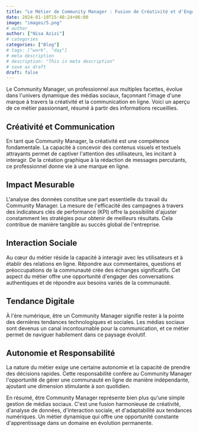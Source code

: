 ```yaml
---
title: "Le Métier de Community Manager : Fusion de Créativité et d'Engagement"
date: 2024-01-10T15:40:24+06:00
image: "images/5.png"
# author
author: ["Nisa Azizi"]
# categories
categories: ["Blog"]
# tags: ["work", "day"]
# meta description
# description: "This is meta description"
# save as draft
draft: false
---
```


Le Community Manager, un professionnel aux multiples facettes, évolue dans l'univers dynamique des médias sociaux, façonnant l'image d'une marque à travers la créativité et la communication en ligne. Voici un aperçu de ce métier passionnant, résumé à partir des informations recueillies.

## **Créativité et Communication**

En tant que Community Manager, la créativité est une compétence fondamentale. La capacité à concevoir des contenus visuels et textuels attrayants permet de captiver l'attention des utilisateurs, les incitant à interagir. De la création graphique à la rédaction de messages percutants, ce professionnel donne vie à une marque en ligne.

## **Impact Mesurable**

L'analyse des données constitue une part essentielle du travail du Community Manager. La mesure de l'efficacité des campagnes à travers des indicateurs clés de performance (KPI) offre la possibilité d'ajuster constamment les stratégies pour obtenir de meilleurs résultats. Cela contribue de manière tangible au succès global de l'entreprise.

## **Interaction Sociale**

Au cœur du métier réside la capacité à interagir avec les utilisateurs et à établir des relations en ligne. Répondre aux commentaires, questions et préoccupations de la communauté crée des échanges significatifs. Cet aspect du métier offre une opportunité d'engager des conversations authentiques et de répondre aux besoins variés de la communauté.

## **Tendance Digitale**

À l'ère numérique, être un Community Manager signifie rester à la pointe des dernières tendances technologiques et sociales. Les médias sociaux sont devenus un canal incontournable pour la communication, et ce métier permet de naviguer habilement dans ce paysage évolutif.

## **Autonomie et Responsabilité**

La nature du métier exige une certaine autonomie et la capacité de prendre des décisions rapides. Cette responsabilité confère au Community Manager l'opportunité de gérer une communauté en ligne de manière indépendante, ajoutant une dimension stimulante à son quotidien.

En résumé, être Community Manager représente bien plus qu'une simple gestion de médias sociaux. C'est une fusion harmonieuse de créativité, d'analyse de données, d'interaction sociale, et d'adaptabilité aux tendances numériques. Un métier dynamique qui offre une opportunité constante d'apprentissage dans un domaine en évolution permanente.
